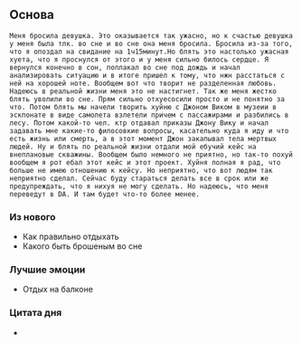 ## Основа
	Меня бросила девушка. Это оказывается так ужасно, но к счастью девушка у меня была тлк. во сне и во сне она меня бросила. Бросила из-за того, что я опоздал на свидание на 1ч15минут.Но блять это настолько ужасная хуета, что я проснулся от этого и у меня сильно билось сердце. Я вернулся конечно в сон, поплакал во сне под дождь и начал анализировать ситуацию и в итоге пришел к тому, что нжн расстаться с ней на хорошей ноте. Вообщем вот что творит не разделенная любовь. Надеюсь в реальной жизни меня это не настигнет. Так же меня жестко блять уволили во сне. Прям сильно отхуесосили просто и не понятно за что. Потом блять мы начели творить хуйню с Джоном Виком в музеии в эскпонате в виде самолета взлетели причем с пассажирами и разбились в лесу. Потом какой-то чел. ктр отдавал приказы Джону Вику и начал задавать мне какие-то филосовкие вопросы, касательно куда я иду и что есть жизнь или смерть, а в этот момент Джон закапывал тела мертвых людей. Ну и блять по реальной жизни отдали мой ебучий кейс на внеплановые скважины. Вообщем было немного не приятно, но так-то похуй вообщем я рот ебал этот кейс и этот проект. Хуйня полная я рад, что больше не имею отношению к кейсу. Но неприятно, что вот людям так неприятно сделал. Сейчас буду стараться делать все в срок или же предупреждать, что я нихуя не могу сделать. Но надеюсь, что меня переведут в DA. И там будет что-то более менее.

### Из нового
- Как правильно отдыхать
- Какого быть брошеным во сне

### Лучшие эмоции
- Отдых на балконе

### Цитата дня
- 
